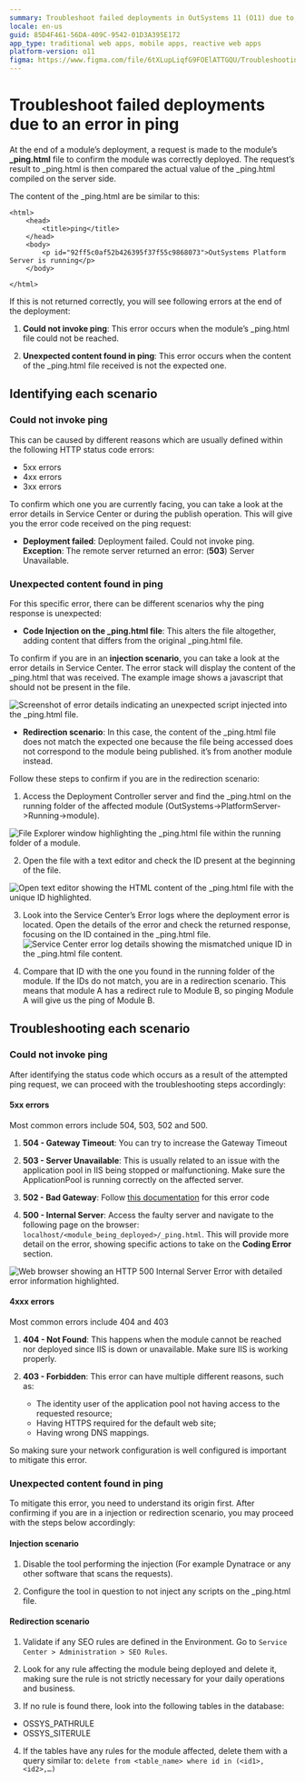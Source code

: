```yaml
---
summary: Troubleshoot failed deployments in OutSystems 11 (O11) due to ping errors, including unreachable files and unexpected content.
locale: en-us
guid: 85D4F461-56DA-409C-9542-01D3A395E172
app_type: traditional web apps, mobile apps, reactive web apps
platform-version: o11
figma: https://www.figma.com/file/6tXLupLiqfG9FOElATTGQU/Troubleshooting?type=design&node-id=3371%3A56&mode=design&t=W5lrTVwdoPUZk9Qp-1
---
```


# Troubleshoot failed deployments due to an error in ping

At the end of a module’s deployment, a request is made to the module’s **_ping.html** file to confirm the module was correctly deployed. 
The request’s result to _ping.html is then compared  the actual value of the _ping.html compiled on the server side.

The content of the _ping.html are be similar to this:

```
<html>
	<head>
		<title>ping</title>
	</head>
	<body>
		<p id="92ff5c0af52b426395f37f55c9868073">OutSystems Platform Server is running</p>
	</body>

</html>
```

If this is not returned correctly, you will see following errors at the end of the deployment:

1. **Could not invoke ping**: This error occurs when the module’s _ping.html file could not be reached.

1. **Unexpected content found in ping**: This error occurs when the content of the _ping.html file received is not the expected one.

## Identifying each scenario

### Could not invoke ping

This can be caused by different reasons which are usually defined within the following HTTP status code errors:
* 5xx errors
* 4xx errors
* 3xx errors

To confirm which one you are currently facing, you can take a look at the error details in Service Center or during the publish operation. This will give you the error code received on the ping request:

* **Deployment failed**: Deployment failed. Could not invoke ping. **Exception**: The remote server returned an error: (**503**) Server Unavailable.

### Unexpected content found in ping

For this specific error, there can be different scenarios why the ping response is unexpected:

* **Code Injection on the _ping.html file**: This alters the file altogether, adding content that differs from the original _ping.html file.

To confirm if you are in an **injection scenario**, you can take a look at the error details in Service Center. The error stack will display the content of the _ping.html that was received. The example image shows a javascript that should not be present in the file.

![Screenshot of error details indicating an unexpected script injected into the _ping.html file.](images/injection-scenario.png "Error Details Showing Code Injection in _ping.html File")


* **Redirection scenario**: In this case, the content of the _ping.html file does not match the expected one because the file being accessed does not correspond to the module being published. it’s from another module instead.

Follow these steps to confirm if you are in the redirection scenario:

1. Access the Deployment Controller server and find the _ping.html on the running folder of the affected module (OutSystems->PlatformServer->Running->module).

![File Explorer window highlighting the _ping.html file within the running folder of a module.](images/redirection-scenario.png "File Explorer Showing _ping.html in the Running Folder")

2. Open the file  with a text editor and check the ID present at the beginning of the file.

![Open text editor showing the HTML content of the _ping.html file with the unique ID highlighted.](images/text-editor.png "Text Editor Displaying the Contents of _ping.html")

3. Look into the Service Center’s Error logs where the deployment error is located. Open the details of the error and check the returned response, focusing on the ID contained in the _ping.html file.
![Service Center error log details showing the mismatched unique ID in the _ping.html file content.](images/ping-html-file.png "Service Center Error Log with _ping.html Content")

4. Compare that ID with the one you found in the running folder of the module. If the IDs do not match, you are in a redirection scenario. This means that module A has a redirect rule to Module B, so pinging Module A will give us the ping of Module B.

## Troubleshooting each scenario

### Could not invoke ping

After identifying the status code which occurs as a result of the attempted ping request, we can proceed with the troubleshooting steps accordingly:

#### 5xx errors
Most common errors include 504, 503, 502 and 500. 

1. **504 - Gateway Timeout**: You can try to increase the Gateway Timeout

2. **503 - Server Unavailable**: This is usually related to an issue with the application pool in IIS being stopped or malfunctioning. Make sure the ApplicationPool is running correctly on the affected server.

3. **502 - Bad Gateway**: Follow [this documentation](https://success.outsystems.com/support/troubleshooting/application_runtime/troubleshooting_http_502_bad_gateway/) for this error code

4. **500 - Internal Server**: Access the faulty server and navigate to the following page on the browser:  `localhost/<module_being_deployed>/_ping.html`. This will provide more detail on the error, showing specific actions to take on the **Coding Error** section.

![Web browser showing an HTTP 500 Internal Server Error with detailed error information highlighted.](images/internal-error.png "Browser Displaying HTTP 500 Internal Server Error")


#### 4xxx errors
Most common errors include 404 and 403

1. **404 - Not Found**: This happens when the module cannot be reached nor deployed since IIS is down or unavailable. Make sure IIS is working properly.

2. **403 - Forbidden**: This error can have multiple different reasons, such as:
    * The identity user of the application pool not having access to the requested resource;
    * Having HTTPS required for the default web site; 
    * Having wrong DNS mappings. 

So making sure your network configuration is well configured is important to mitigate this error.

### Unexpected content found in ping

To mitigate this error, you need to understand its origin first. After confirming if you are in a injection or redirection scenario, you may proceed with the steps below accordingly:

#### Injection scenario

1. Disable the tool performing the injection (For example Dynatrace or any other software that scans the requests).

1. Configure the tool in question to not inject any scripts on the _ping.html file. 

#### Redirection scenario

1. Validate if any SEO rules are defined in the Environment. Go to `Service Center > Administration > SEO Rules`.

1. Look for any rule affecting the module being deployed and delete it, making sure the rule is not strictly necessary for your daily operations and business.

1. If no rule is found there, look into the following tables in the database:
* OSSYS_PATHRULE
* OSSYS_SITERULE

4. If the tables have any rules for the module affected, delete them with a query similar to: `delete from <table_name> where id in (<id1>,<id2>,…)`
